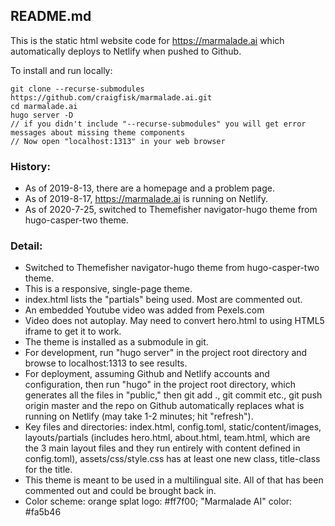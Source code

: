 ## README.md

This is the static html website code for https://marmalade.ai which automatically deploys to Netlify when pushed to Github.

To install and run locally:  

    git clone --recurse-submodules https://github.com/craigfisk/marmalade.ai.git
    cd marmalade.ai  
    hugo server -D  
    // if you didn't include "--recurse-submodules" you will get error messages about missing theme components  
    // Now open "localhost:1313" in your web browser  

### History:
- As of 2019-8-13, there are a homepage and a problem page.  
- As of 2019-8-17, https://marmalade.ai is running on Netlify.
- As of 2020-7-25, switched to Themefisher navigator-hugo theme from hugo-casper-two theme.

### Detail:
- Switched to Themefisher navigator-hugo theme from hugo-casper-two theme.
- This is a responsive, single-page theme.
- index.html lists the "partials" being used. Most are commented out.
- An embedded Youtube video was added from Pexels.com
- Video does not autoplay. May need to convert hero.html to using HTML5 iframe to get it to work. 
- The theme is installed as a submodule in git.
- For development, run "hugo server" in the project root directory and browse to localhost:1313 to see results.
- For deployment, assuming Github and Netlify accounts and configuration, then run "hugo" in the project root directory, which generates all the files in "public," then git add ., git commit etc., git push origin master and the repo on Github automatically replaces what is running on Netlify (may take 1-2 minutes; hit "refresh").
- Key files and directories: index.html, config.toml, static/content/images, layouts/partials (includes hero.html, about.html, team.html, which are the 3 main layout files and they run entirely with content defined in config.toml), assets/css/style.css has at least one new class, title-class for the title.
- This theme is meant to be used in a multilingual site. All of that has been commented out and could be brought back in.
- Color scheme: orange splat logo: #ff7f00; "Marmalade AI" color: #fa5b46
